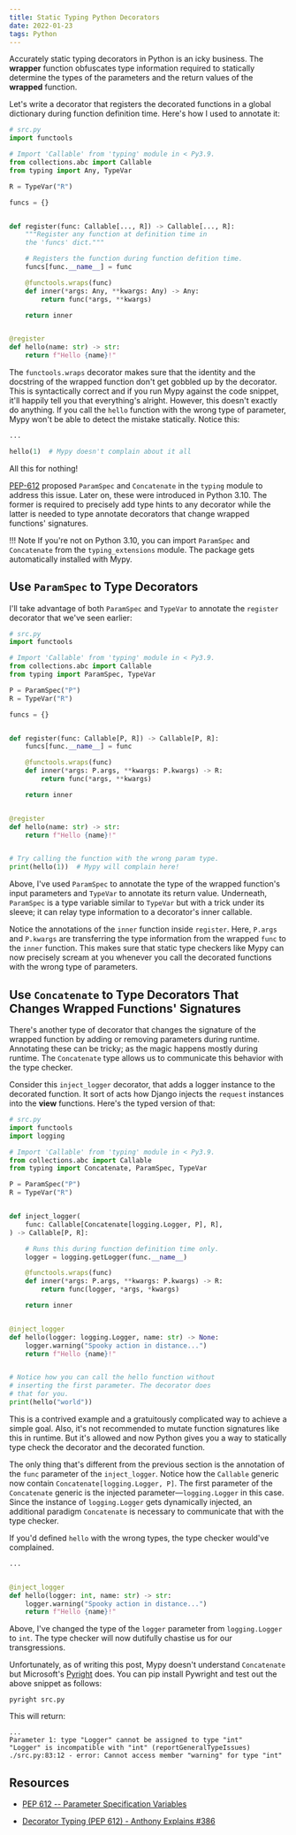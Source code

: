 ```yaml
---
title: Static Typing Python Decorators
date: 2022-01-23
tags: Python
---
```


Accurately static typing decorators in Python is an icky business. The **wrapper** function obfuscates type information required to statically determine the types of the parameters and the return values of the **wrapped** function.

Let's write a decorator that registers the decorated functions in a global dictionary during function definition time. Here's how I used to annotate it:


```python
# src.py
import functools

# Import 'Callable' from 'typing' module in < Py3.9.
from collections.abc import Callable
from typing import Any, TypeVar

R = TypeVar("R")

funcs = {}


def register(func: Callable[..., R]) -> Callable[..., R]:
    """Register any function at definition time in
    the 'funcs' dict."""

    # Registers the function during function defition time.
    funcs[func.__name__] = func

    @functools.wraps(func)
    def inner(*args: Any, **kwargs: Any) -> Any:
        return func(*args, **kwargs)

    return inner


@register
def hello(name: str) -> str:
    return f"Hello {name}!"
```

The `functools.wraps` decorator makes sure that the identity and the docstring of the wrapped function don't get gobbled up by the decorator. This is syntactically correct and if you run Mypy against the code snippet, it'll happily tell you that everything's alright. However, this doesn't exactly do anything. If you call the `hello` function with the wrong type of parameter, Mypy won't be able to detect the mistake statically. Notice this:

```python
...

hello(1)  # Mypy doesn't complain about it all
```

All this for nothing!

[PEP-612](https://www.python.org/dev/peps/pep-0612/) proposed `ParamSpec` and `Concatenate` in the `typing` module to address this issue. Later on, these were introduced in Python 3.10. The former is required to precisely add type hints to any decorator while the latter is needed to type annotate decorators that change wrapped functions' signatures.

!!! Note
    If you're not on Python 3.10, you can import `ParamSpec` and `Concatenate` from the `typing_extensions` module. The package gets automatically installed with Mypy.


## Use `ParamSpec` to Type Decorators

I'll take advantage of both `ParamSpec` and `TypeVar` to annotate the `register` decorator that we've seen earlier:

```python
# src.py
import functools

# Import 'Callable' from 'typing' module in < Py3.9.
from collections.abc import Callable
from typing import ParamSpec, TypeVar

P = ParamSpec("P")
R = TypeVar("R")

funcs = {}


def register(func: Callable[P, R]) -> Callable[P, R]:
    funcs[func.__name__] = func

    @functools.wraps(func)
    def inner(*args: P.args, **kwargs: P.kwargs) -> R:
        return func(*args, **kwargs)

    return inner


@register
def hello(name: str) -> str:
    return f"Hello {name}!"


# Try calling the function with the wrong param type.
print(hello(1))  # Mypy will complain here!
```

Above, I've used `ParamSpec` to annotate the type of the wrapped function's input parameters and `TypeVar` to annotate its return value. Underneath, `ParamSpec` is a type variable similar to `TypeVar` but with a trick under its sleeve; it can relay type information to a decorator's inner callable.

Notice the annotations of the `inner` function inside `register`. Here, `P.args` and `P.kwargs` are transferring the type information from the wrapped `func` to the `inner` function. This makes sure that static type checkers like Mypy can now precisely scream at you whenever you call the decorated functions with the wrong type of parameters.


## Use `Concatenate` to Type Decorators That Changes Wrapped Functions' Signatures

There's another type of decorator that changes the signature of the wrapped function by adding or removing parameters during runtime. Annotating these can be tricky; as the magic happens mostly during runtime. The `Concatenate` type allows us to communicate this behavior with the type checker.

Consider this `inject_logger` decorator, that adds a logger instance to the decorated function. It sort of acts how Django injects the `request` instances into the **view** functions. Here's the typed version of that:


```python
# src.py
import functools
import logging

# Import 'Callable' from 'typing' module in < Py3.9.
from collections.abc import Callable
from typing import Concatenate, ParamSpec, TypeVar

P = ParamSpec("P")
R = TypeVar("R")


def inject_logger(
    func: Callable[Concatenate[logging.Logger, P], R],
) -> Callable[P, R]:

    # Runs this during function definition time only.
    logger = logging.getLogger(func.__name__)

    @functools.wraps(func)
    def inner(*args: P.args, **kwargs: P.kwargs) -> R:
        return func(logger, *args, *kwargs)

    return inner


@inject_logger
def hello(logger: logging.Logger, name: str) -> None:
    logger.warning("Spooky action in distance...")
    return f"Hello {name}!"


# Notice how you can call the hello function without
# inserting the first parameter. The decorator does
# that for you.
print(hello("world"))
```

This is a contrived example and a gratuitously complicated way to achieve a simple goal. Also, it's not recommended to mutate function signatures like this in runtime. But it's allowed and now Python gives you a way to statically type check the decorator and the decorated function.

The only thing that's different from the previous section is the annotation of the `func` parameter of the `inject_logger`. Notice how the `Callable` generic now contain `Concatenate[logging.Logger, P]`. The first parameter of the `Concatenate` generic is the injected parameter—`logging.Logger` in this case. Since the instance of `logging.Logger` gets dynamically injected, an additional paradigm `Concatenate` is necessary to communicate that with the type checker.

If you'd defined `hello` with the wrong types, the type checker would've complained.

```python
...


@inject_logger
def hello(logger: int, name: str) -> str:
    logger.warning("Spooky action in distance...")
    return f"Hello {name}!"
```

Above, I've changed the type of the `logger` parameter from `logging.Logger` to `int`. The type checker will now dutifully chastise us for our transgressions.

Unfortunately, as of writing this post, Mypy doesn't understand `Concatenate` but Microsoft's [Pyright](https://github.com/microsoft/pyright) does. You can pip install Pywright and test out the above snippet as follows:

```
pyright src.py
```

This will return:

```
...
Parameter 1: type "Logger" cannot be assigned to type "int"
"Logger" is incompatible with "int" (reportGeneralTypeIssues)
./src.py:83:12 - error: Cannot access member "warning" for type "int"
```


## Resources

* [PEP 612 -- Parameter Specification Variables](https://www.python.org/dev/peps/pep-0612/)

* [Decorator Typing (PEP 612) - Anthony Explains #386](https://www.youtube.com/watch?v=fwZoxWyMGM8)
